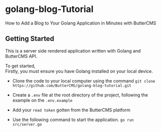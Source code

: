 # golang-blog-Tutorial
How to Add a Blog to Your Golang Application in Minutes with ButterCMS

## Getting Started
This is a server side rendered application written with Golang and ButterCMS API.

To get started, <br/>
Firstly, you must ensure you have Golang installed on your local device.

- Clone the code to your local computer using the command
`git clone https://github.com/ButterCMS/golang-blog-tutorial.git`
- Create a `.env` file at the root directory of the project, following the example on the `.env.example`

- Add your `read token` gotten from the ButterCMS platform

- Use the following command to start the application.
`go run src/server.go`

